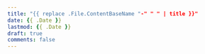 ```yaml
---
title: "{{ replace .File.ContentBaseName "-" " " | title }}"
date: {{ .Date }}
lastmod: {{ .Date }}
draft: true
comments: false
---
```


